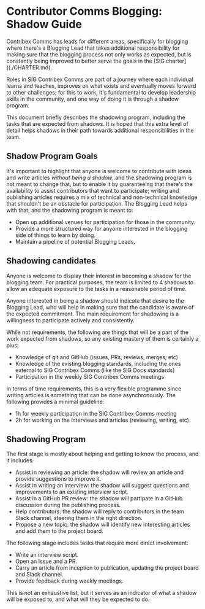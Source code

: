 # Contributor Comms Blogging: Shadow Guide

Contribex Comms has leads for different areas, specifically for
blogging where there's a Blogging Lead that takes additional
responsibility for making sure that the blogging process not only
works as expected, but is constantly being improved to better serve the
goals in the [SIG charter]((./CHARTER.md).

Roles in SIG Contribex Comms are part of a journey where each
individual learns and teaches, improves on what exists and eventually
moves forward to other challenges; for this to work, it's fundamental
to develop leadership skills in the community, and one way of doing it is
through a shadow program.

This document briefly describes the shadowing program, including the
tasks that are expected from shadows. It is hoped that this extra
level of detail helps shadows in their path towards additional
responsibilities in the team.


## Shadow Program Goals

It's important to highlight that anyone is welcome to contribute with
ideas and write articles _without being a shadow_, and the shadowing
program is not meant to change that, but to enable it by guaranteeing
that there's the availability to assist contributors that want to
participate; writing and publishing articles requires a mix of
technical and non-technical knowledge that shouldn't be an obstacle
for participation. The Blogging Lead helps with that, and the
shadowing program is meant to:

* Open up additional venues for participation for those in the community.
* Provide a more structured way for anyone interested in the blogging
  side of things to learn by doing.
* Maintain a pipeline of potential Blogging Leads.

## Shadowing candidates

Anyone is welcome to display their interest in becoming a shadow for
the blogging team. For practical purposes, the team is limited to 4
shadows to allow an adequate exposure to the tasks in a reasonable
period of time.

Anyone interested in being a shadow should indicate that desire to the
Blogging Lead, who will help in making sure that the candidate is
aware of the expected commitment. The main requirement for shadowing
is a willingness to participate actively and consistently.

While not requirements, the following are things that will be a part
of the work expected from shadows, so any existing mastery of them is
certainly a plus:

* Knowledge of git and GitHub (issues, PRs, reviews, merges, etc)
* Knowledge of the existing blogging standards, including the ones
  external to SIG Contribex Comms (like the SIG Docs standards)
* Participation in the weekly SIG Contribex Comms meetings

In terms of time requirements, this is a very flexible programme since
writing articles is something that can be done asynchronously. The
following provides a minimal guideline:

* 1h for weekly participation in the SIG Contribex Comms meeting
* 2h for working on the interviews and articles (reviewing, writing,
  etc).


## Shadowing Program

The first stage is mostly about helping and getting to know the
process, and it includes:

* Assist in reviewing an article: the shadow will review an article
  and provide suggestions to improve it.
* Assist in writing an interview: the shadow will suggest questions
  and improvements to an existing interview script.
* Assist in a GitHub PR review: the shadow will partipate in a GitHub
  discussion during the publishing process.
* Help contributors: the shadow will reply to contributors in the team
  Slack channel, steering them in the right direction.
* Propose a new topic: the shadow will identify new interesting
  articles and add them to the project board.

The following stage includes tasks that require more direct
involvement:

* Write an interview script.
* Open an Issue and a PR.
* Carry an article from inception to publication, updating the project
  board and Slack channel.
* Provide feedback during weekly meetings.

This is not an exhaustive list, but it serves as an indicator of what
a shadow will be exposed to, and what will they be expected to do.
